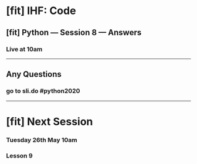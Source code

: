 # [fit] IHF: Code
## [fit] Python — Session 8 — Answers
### Live at 10am

---

## Any Questions
### go to sli.do #python2020

---

# [fit] Next Session
### Tuesday 26th May 10am
### Lesson 9
